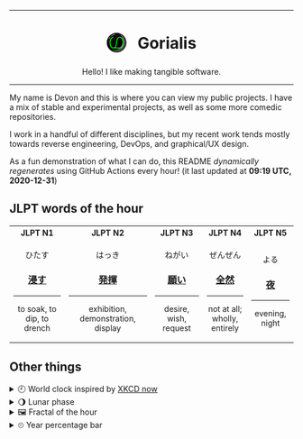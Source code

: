 ***

<h1 align="center">
<sub>
    <img src="readme/resources/avatar.png" height="36">
</sub>
&nbsp;
Gorialis
</h1>
<p align="center">
Hello! I like making tangible software.
</p>

***

My name is Devon and this is where you can view my public projects. I have a mix of stable and experimental projects, as well as some more comedic repositories.

I work in a handful of different disciplines, but my recent work tends mostly towards reverse engineering, DevOps, and graphical/UX design.

As a fun demonstration of what I can do, this README *dynamically regenerates* using GitHub Actions every hour! (it last updated at **09:19 UTC, 2020-12-31**)

<h2>JLPT words of the hour</h2>
<table>
    <tr>
        <th>JLPT N1</th>
        <th>JLPT N2</th>
        <th>JLPT N3</th>
        <th>JLPT N4</th>
        <th>JLPT N5</th>
    </tr>
    <tr>
        <td>
            <p align="center">ひたす</p>
            <h3 align="center"><b><a href="https://jisho.org/search/%E6%B5%B8%E3%81%99">浸す</a></b></h3>
            <hr>
            <p align="center">to soak,<wbr> to dip,<wbr> to drench</p>
        </td>
        <td>
            <p align="center">はっき</p>
            <h3 align="center"><b><a href="https://jisho.org/search/%E7%99%BA%E6%8F%AE">発揮</a></b></h3>
            <hr>
            <p align="center">exhibition,<wbr> demonstration,<wbr> display</p>
        </td>
        <td>
            <p align="center">ねがい</p>
            <h3 align="center"><b><a href="https://jisho.org/search/%E9%A1%98%E3%81%84">願い</a></b></h3>
            <hr>
            <p align="center">desire,<wbr> wish,<wbr> request</p>
        </td>
        <td>
            <p align="center">ぜんぜん</p>
            <h3 align="center"><b><a href="https://jisho.org/search/%E5%85%A8%E7%84%B6">全然</a></b></h3>
            <hr>
            <p align="center">not at all;<br> wholly,<wbr> entirely</p>
        </td>
        <td>
            <p align="center">よる</p>
            <h3 align="center"><b><a href="https://jisho.org/search/%E5%A4%9C">夜</a></b></h3>
            <hr>
            <p align="center">evening,<wbr> night</p>
        </td>
    </tr>
</table>

<h2>Other things</h2>
<details>
<summary>🕘  World clock inspired by <a href="https://xkcd.com/now">XKCD now</a></summary>

> <img src="generated/now.png" width="512">

</details>
<details>
<summary>🌖 Lunar phase</summary>

The moon is approximately 58.63% through its phase (Waning Gibbous).

</details>
<details>
<summary>&#x1f5bc; Fractal of the hour</summary>

> <img src="generated/fractal.png" width="512">

</details>
<details>
<summary>&#x23f2; Year percentage bar</summary>
<pre><code>2020 [███████████████████▁] 99.83%</code></pre>
</details>
